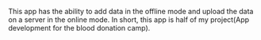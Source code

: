 This app has the ability to add data in the offline mode and upload the data on a server in the online mode. In short, this app is half of my project(App development for the blood donation camp).
